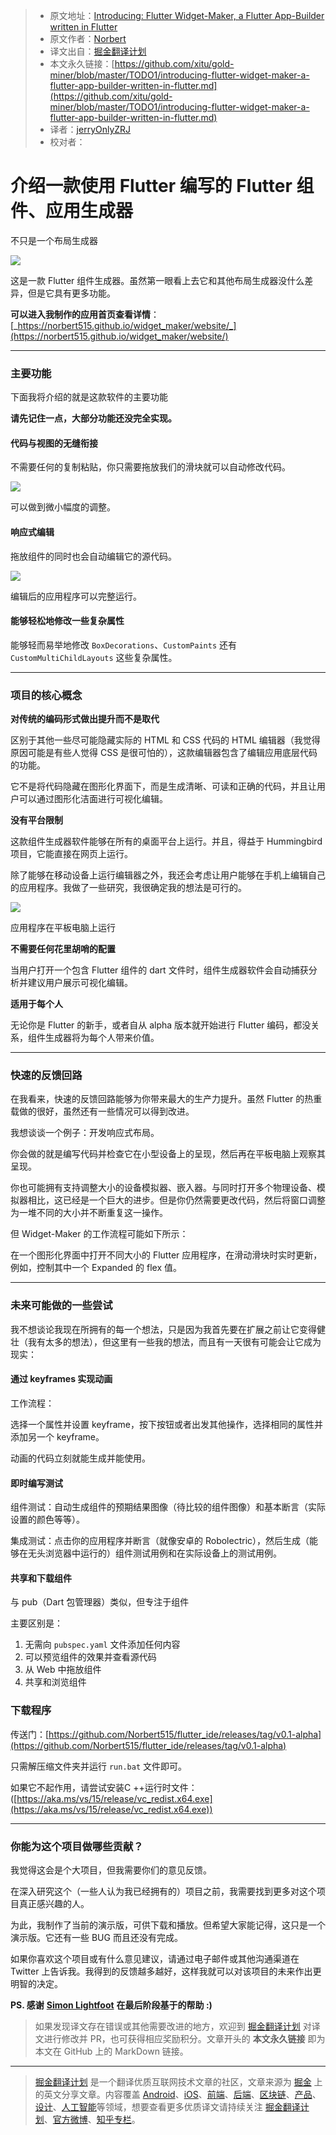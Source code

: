 > * 原文地址：[Introducing: Flutter Widget-Maker, a Flutter App-Builder written in Flutter](https://medium.com/flutter-community/introducing-flutter-widget-maker-a-flutter-app-builder-written-in-flutter-231e8d959348)
> * 原文作者：[Norbert](https://medium.com/@norbertkozsir)
> * 译文出自：[掘金翻译计划](https://github.com/xitu/gold-miner)
> * 本文永久链接：[https://github.com/xitu/gold-miner/blob/master/TODO1/introducing-flutter-widget-maker-a-flutter-app-builder-written-in-flutter.md](https://github.com/xitu/gold-miner/blob/master/TODO1/introducing-flutter-widget-maker-a-flutter-app-builder-written-in-flutter.md)
> * 译者：[jerryOnlyZRJ](https://github.com/jerryOnlyZRJ)
> * 校对者：

# 介绍一款使用 Flutter 编写的 Flutter 组件、应用生成器

不只是一个布局生成器

![](https://cdn-images-1.medium.com/max/1600/1*bZoLu2GwC2seNXdAJ0i7Ow.gif)

这是一款 Flutter 组件生成器。虽然第一眼看上去它和其他布局生成器没什么差异，但是它具有更多功能。

**可以进入我制作的应用首页查看详情**：[_https://norbert515.github.io/widget_maker/website/_](https://norbert515.github.io/widget_maker/website/)

* * *

### 主要功能

下面我将介绍的就是这款软件的主要功能

**请先记住一点，大部分功能还没完全实现。**

#### 代码与视图的无缝衔接

不需要任何的复制粘贴，你只需要拖放我们的滑块就可以自动修改代码。

![](https://cdn-images-1.medium.com/max/1600/1*9CAO5kdRqpZ3KKyQtjY4UA.gif)

可以做到微小幅度的调整。

#### 响应式编辑

拖放组件的同时也会自动编辑它的源代码。

![](https://cdn-images-1.medium.com/max/1600/1*H3F9CwctvzaFkfcSDiXKHQ.gif)

编辑后的应用程序可以完整运行。

#### 能够轻松地修改一些复杂属性

能够轻而易举地修改 `BoxDecorations`、`CustomPaints` 还有 `CustomMultiChildLayouts` 这些复杂属性。

* * *

### 项目的核心概念

**对传统的编码形式做出提升而不是取代**

区别于其他一些尽可能隐藏实际的 HTML 和 CSS 代码的 HTML 编辑器（我觉得原因可能是有些人觉得 CSS 是很可怕的），这款编辑器包含了编辑应用底层代码的功能。

它不是将代码隐藏在图形化界面下，而是生成清晰、可读和正确的代码，并且让用户可以通过图形化洁面进行可视化编辑。

**没有平台限制**

这款组件生成器软件能够在所有的桌面平台上运行。并且，得益于 Hummingbird 项目，它能直接在网页上运行。

除了能够在移动设备上运行编辑器之外，我还会考虑让用户能够在手机上编辑自己的应用程序。我做了一些研究，我很确定我的想法是可行的。

![](https://cdn-images-1.medium.com/max/1600/1*tZoNGhSjm0GUk-vmTGQI0Q.gif)

应用程序在平板电脑上运行

**不需要任何花里胡哨的配置**

当用户打开一个包含 Flutter 组件的 dart 文件时，组件生成器软件会自动捕获分析并建议用户展示可视化编辑。

**适用于每个人**

无论你是 Flutter 的新手，或者自从 alpha 版本就开始进行 Flutter 编码，都没关系，组件生成器将为每个人带来价值。

* * *

### 快速的反馈回路

在我看来，快速的反馈回路能够为你带来最大的生产力提升。虽然 Flutter 的热重载做的很好，虽然还有一些情况可以得到改进。

我想谈谈一个例子：开发响应式布局。

你会做的就是编写代码并检查它在小型设备上的呈现，然后再在平板电脑上观察其呈现。

你也可能拥有支持调整大小的设备模拟器、嵌入器。与同时打开多个物理设备、模拟器相比，这已经是一个巨大的进步。但是你仍然需要更改代码，然后将窗口调整为一堆不同的大小并不断重复这一操作。

但 Widget-Maker 的工作流程可能如下所示：

在一个图形化界面中打开不同大小的 Flutter 应用程序，在滑动滑块时实时更新，例如，控制其中一个 Expanded 的 flex 值。

* * *

### 未来可能做的一些尝试

我不想谈论我现在所拥有的每一个想法，只是因为我首先要在扩展之前让它变得健壮（我有太多的想法），但这里有一些我的想法，而且有一天很有可能会让它成为现实：

#### 通过 keyframes 实现动画

工作流程：

选择一个属性并设置 keyframe，按下按钮或者出发其他操作，选择相同的属性并添加另一个 keyframe。

动画的代码立刻就能生成并能使用。

#### 即时编写测试

组件测试：自动生成组件的预期结果图像（待比较的组件图像）和基本断言（实际设置的颜色等等）。

集成测试：点击你的应用程序并断言（就像安卓的 Robolectric），然后生成（能够在无头浏览器中运行的）组件测试用例和在实际设备上的测试用例。

#### 共享和下载组件

与 pub（Dart 包管理器）类似，但专注于组件

主要区别是：

1.  无需向 `pubspec.yaml` 文件添加任何内容
2.  可以预览组件的效果并查看源代码
3.  从 Web 中拖放组件
4.  共享和浏览组件

### 下载程序

传送门：[https://github.com/Norbert515/flutter_ide/releases/tag/v0.1-alpha](https://github.com/Norbert515/flutter_ide/releases/tag/v0.1-alpha)

只需解压缩文件夹并运行 `run.bat` 文件即可。

如果它不起作用，请尝试安装C ++运行时文件：([https://aka.ms/vs/15/release/vc_redist.x64.exe](https://aka.ms/vs/15/release/vc_redist.x64.exe))

* * *

### 你能为这个项目做哪些贡献？

我觉得这会是个大项目，但我需要你们的意见反馈。

在深入研究这个（一些人认为我已经拥有的）项目之前，我需要找到更多对这个项目真正感兴趣的人。

为此，我制作了当前的演示版，可供下载和播放。但希望大家能记得，这只是一个演示版。它还有一些 BUG 而且还没有完成。

如果你喜欢这个项目或有什么意见建议，请通过电子邮件或其他沟通渠道在 Twitter 上告诉我。我得到的反馈越多越好，这样我就可以对该项目的未来作出更明智的决定。

**PS. 感谢** [**Simon Lightfoot**](https://twitter.com/devangelslondon?lang=en) **在最后阶段基于的帮助 :)**

> 如果发现译文存在错误或其他需要改进的地方，欢迎到 [掘金翻译计划](https://github.com/xitu/gold-miner) 对译文进行修改并 PR，也可获得相应奖励积分。文章开头的 **本文永久链接** 即为本文在 GitHub 上的 MarkDown 链接。

---

> [掘金翻译计划](https://github.com/xitu/gold-miner) 是一个翻译优质互联网技术文章的社区，文章来源为 [掘金](https://juejin.im) 上的英文分享文章。内容覆盖 [Android](https://github.com/xitu/gold-miner#android)、[iOS](https://github.com/xitu/gold-miner#ios)、[前端](https://github.com/xitu/gold-miner#前端)、[后端](https://github.com/xitu/gold-miner#后端)、[区块链](https://github.com/xitu/gold-miner#区块链)、[产品](https://github.com/xitu/gold-miner#产品)、[设计](https://github.com/xitu/gold-miner#设计)、[人工智能](https://github.com/xitu/gold-miner#人工智能)等领域，想要查看更多优质译文请持续关注 [掘金翻译计划](https://github.com/xitu/gold-miner)、[官方微博](http://weibo.com/juejinfanyi)、[知乎专栏](https://zhuanlan.zhihu.com/juejinfanyi)。
